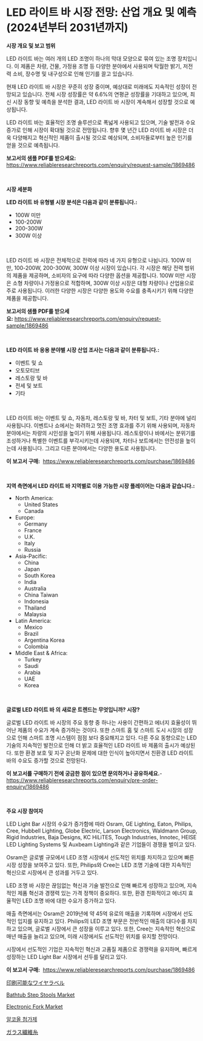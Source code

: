 <p><h1>LED 라이트 바 시장 전망: 산업 개요 및 예측 (2024년부터 2031년까지)</h1></p><p><strong>시장 개요 및 보고 범위</strong></p>
<p><p>LED 라이트 바는 여러 개의 LED 조명이 하나의 막대 모양으로 묶여 있는 조명 장치입니다. 이 제품은 차량, 건물, 가정용 조명 등 다양한 분야에서 사용되며 탁월한 밝기, 저전력 소비, 장수명 및 내구성으로 인해 인기를 끌고 있습니다.</p><p>현재 LED 라이트 바 시장은 꾸준히 성장 중이며, 예상대로 미래에도 지속적인 성장이 전망되고 있습니다. 전체 시장 성장률은 약 6.6%의 연평균 성장률을 기대하고 있으며, 최신 시장 동향 및 예측을 분석한 결과, LED 라이트 바 시장이 계속해서 성장할 것으로 예상됩니다.</p><p>LED 라이트 바는 효율적인 조명 솔루션으로 폭넓게 사용되고 있으며, 기술 발전과 수요 증가로 인해 시장이 확대될 것으로 전망됩니다. 향후 몇 년간 LED 라이트 바 시장은 더욱 다양해지고 혁신적인 제품이 출시될 것으로 예상되며, 소비자들로부터 높은 인기를 얻을 것으로 예측됩니다.</p></p>
<p><strong>보고서의 샘플 PDF를 받으세요:</strong> <a href="https://www.reliableresearchreports.com/enquiry/request-sample/1869486">https://www.reliableresearchreports.com/enquiry/request-sample/1869486</a></p>
<p>&nbsp;</p>
<p><strong>시장 세분화</strong></p>
<p><strong>LED 라이트 바 유형별 시장 분석은 다음과 같이 분류됩니다.:</strong></p>
<p><ul><li>100W 미만</li><li>100-200W</li><li>200-300W</li><li>300W 이상</li></ul></p>
<p>&nbsp;</p>
<p><p>LED 라이트 바 시장은 전체적으로 전력에 따라 네 가지 유형으로 나뉩니다. 100W 미만, 100-200W, 200-300W, 300W 이상 시장이 있습니다. 각 시장은 해당 전력 범위의 제품을 제공하며, 소비자의 요구에 따라 다양한 옵션을 제공합니다. 100W 미만 시장은 소형 차량이나 가정용으로 적합하며, 300W 이상 시장은 대형 차량이나 산업용으로 주로 사용됩니다. 이러한 다양한 시장은 다양한 용도와 수요를 충족시키기 위해 다양한 제품을 제공합니다.</p></p>
<p><strong>보고서의 샘플 PDF를 받으세요:</strong>&nbsp;<a href="https://www.reliableresearchreports.com/enquiry/request-sample/1869486">https://www.reliableresearchreports.com/enquiry/request-sample/1869486</a></p>
<p>&nbsp;</p>
<p><strong> LED 라이트 바 응용 분야별 시장 산업 조사는 다음과 같이 분류됩니다.:</strong></p>
<p><ul><li>이벤트 및 쇼</li><li>오토모티브</li><li>레스토랑 및 바</li><li>전세 및 보트</li><li>기타</li></ul></p>
<p>&nbsp;</p>
<p><p>LED 라이트 바는 이벤트 및 쇼, 자동차, 레스토랑 및 바, 차터 및 보트, 기타 분야에 널리 사용됩니다. 이벤트나 쇼에서는 화려하고 멋진 조명 효과를 주기 위해 사용되며, 자동차 분야에서는 차량의 시인성을 높이기 위해 사용됩니다. 레스토랑이나 바에서는 분위기를 조성하거나 특별한 이벤트를 부각시키는데 사용되며, 차터나 보트에서는 안전성을 높이는데 사용됩니다. 그리고 다른 분야에서는 다양한 용도로 사용됩니다.</p></p>
<p><strong>이 보고서 구매:</strong>&nbsp; <a href="https://www.reliableresearchreports.com/purchase/1869486">https://www.reliableresearchreports.com/purchase/1869486</a></p>
<p>&nbsp;</p>
<p><strong>지역 측면에서 LED 라이트 바 지역별로 이용 가능한 시장 플레이어는 다음과 같습니다.:</strong></p>
<p><ul>
    <li>
        North America:
        <ul>
            <li>United States</li>
            <li>Canada</li>
        </ul>
    </li>
    <li>
        Europe:
        <ul>
            <li>Germany</li>
            <li>France</li>
            <li>U.K.</li>
            <li>Italy</li>
            <li>Russia</li>
        </ul>
    </li>
    <li>
        Asia-Pacific:
        <ul>
            <li>China</li>
            <li>Japan</li>
            <li>South Korea</li>
            <li>India</li>
            <li>Australia</li>
            <li>China Taiwan</li>
            <li>Indonesia</li>
            <li>Thailand</li>
            <li>Malaysia</li>
        </ul>
    </li>
    <li>
        Latin America:
        <ul>
            <li>Mexico</li>
            <li>Brazil</li>
            <li>Argentina Korea</li>
            <li>Colombia</li>
        </ul>
    </li>
    <li>
        Middle East & Africa:
        <ul>
            <li>Turkey</li>
            <li>Saudi</li>
            <li>Arabia</li>
            <li>UAE</li>
            <li>Korea</li>
        </ul>
    </li>
    </ul></p>
<p>&nbsp;</p>
<p><strong>글로벌 LED 라이트 바 의 새로운 트렌드는 무엇입니까? 시장?</strong></p>
<p><p>글로벌 LED 라이트 바 시장의 주요 동향 중 하나는 사용이 간편하고 에너지 효율성이 뛰어난 제품의 수요가 계속 증가하는 것이다. 또한 스마트 홈 및 스마트 도시 시장의 성장으로 인해 스마트 조명 시스템이 점점 보다 중요해지고 있다. 다른 주요 동향으로는 LED 기술의 지속적인 발전으로 인해 더 밝고 효율적인 LED 라이트 바 제품의 출시가 예상된다. 또한 환경 보호 및 지구 온난화 문제에 대한 인식이 높아지면서 친환경 LED 라이트 바의 수요도 증가할 것으로 전망된다.</p></p>
<p><strong>이 보고서를 구매하기 전에 궁금한 점이 있으면 문의하거나 공유하세요.</strong>- <a href="https://www.reliableresearchreports.com/enquiry/pre-order-enquiry/1869486">https://www.reliableresearchreports.com/enquiry/pre-order-enquiry/1869486</a></p>
<p>&nbsp;</p>
<p><strong>주요 시장 참여자</strong></p>
<p><p>LED Light Bar 시장의 수요가 증가함에 따라 Osram, GE Lighting, Eaton, Philips, Cree, Hubbell Lighting, Globe Electric, Larson Electronics, Waldmann Group, Rigid Industries, Baja Designs, KC HiLiTES, Tough Industries, Innotec, HEISE LED Lighting Systems 및 Auxbeam Lighting과 같은 기업들이 경쟁을 벌이고 있다. </p><p>Osram은 글로벌 규모에서 LED 조명 시장에서 선도적인 위치를 차지하고 있으며 빠른 시장 성장을 보여주고 있다. 또한, Philips와 Cree는 LED 조명 기술에 대한 지속적인 혁신으로 시장에서 큰 성과를 거두고 있다. </p><p>LED 조명 바 시장은 끊임없는 혁신과 기술 발전으로 인해 빠르게 성장하고 있으며, 지속적인 제품 혁신과 경쟁력 있는 가격 정책이 중요하다. 또한, 환경 친화적이고 에너지 효율적인 LED 조명 바에 대한 수요가 증가하고 있다. </p><p>매출 측면에서는 Osram은 2019년에 약 45억 유로의 매출을 기록하며 시장에서 선도적인 입지를 유지하고 있다. Philips의 LED 조명 부문은 전반적인 매출의 대다수를 차지하고 있으며, 글로벌 시장에서 큰 성장을 이루고 있다. 또한, Cree는 지속적인 혁신으로 매년 매출을 늘리고 있으며, 미래 시장에서도 선도적인 위치를 유지할 전망이다.</p><p>시장에서 선도적인 기업은 지속적인 혁신과 고품질 제품으로 경쟁력을 유지하며, 빠르게 성장하는 LED Light Bar 시장에서 선두를 달리고 있다.</p></p>
<p><strong>이 보고서 구매:</strong>&nbsp;&nbsp;<a href="https://www.reliableresearchreports.com/purchase/1869486">https://www.reliableresearchreports.com/purchase/1869486</a></p>
<p><p><a href="https://medium.com/@mares423/%E5%8D%B0%E5%88%B7%E5%8F%AF%E8%83%BD%E3%81%AA%E3%83%AF%E3%82%A4%E3%83%A4%E3%83%BC%E3%83%A9%E3%83%99%E3%83%AB%E5%B8%82%E5%A0%B4-2031%E5%B9%B4%E3%81%BE%E3%81%A7%E3%81%AE%E3%83%88%E3%83%AC%E3%83%B3%E3%83%89-%E4%BA%88%E6%B8%AC-%E7%AB%B6%E4%BA%89%E5%88%86%E6%9E%90-c23ef2e19fa7">印刷可能なワイヤラベル</a></p><p><a href="https://github.com/vimar16th/Market-Research-Report-List-3/blob/main/bathtub-step-stools-market.md">Bathtub Step Stools Market</a></p><p><a href="https://github.com/luckyshygirl/Market-Research-Report-List-3/blob/main/electronic-fork-market.md">Electronic Fork Market</a></p><p><a href="https://github.com/laholand/Market-Research-Report-List-3/blob/main/25870633281.md">알코올 첨가제</a></p><p><a href="https://github.com/mohamedbakry57/Market-Research-Report-List-3/blob/main/63358573738.md">ガラス繊維糸</a></p></p>

